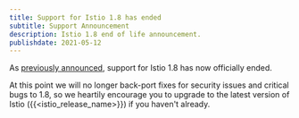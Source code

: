 ```yaml
---
title: Support for Istio 1.8 has ended
subtitle: Support Announcement
description: Istio 1.8 end of life announcement.
publishdate: 2021-05-12
---
```


As [previously announced](/pt-br/news/support/announcing-1.8-eol/), support for Istio 1.8 has now officially ended.

At this point we will no longer back-port fixes for security issues and critical bugs to 1.8, so we heartily encourage
you to upgrade to the latest version of Istio ({{<istio_release_name>}}) if you haven't already.
